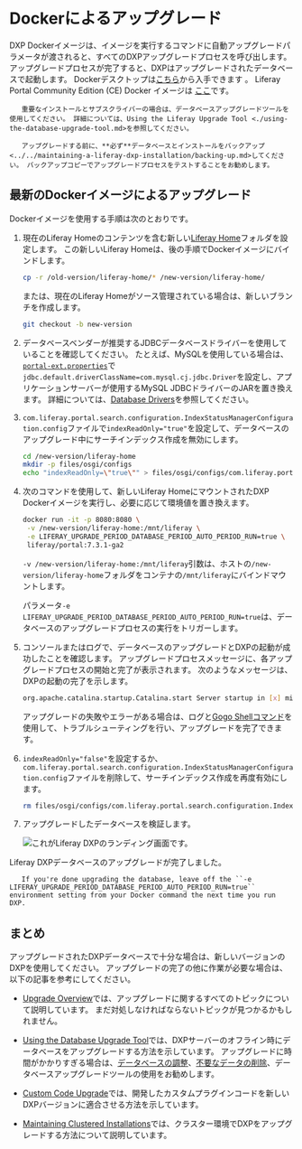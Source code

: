 # Dockerによるアップグレード

DXP Dockerイメージは、イメージを実行するコマンドに自動アップグレードパラメータが渡されると、すべてのDXPアップグレードプロセスを呼び出します。 アップグレードプロセスが完了すると、DXPはアップグレードされたデータベースで起動します。
Dockerデスクトップは[こちら](https://www.docker.com/products/docker-desktop)から入手できます 。 Liferay Portal Community Edition (CE) Docker イメージは [ここ](https://hub.docker.com/r/liferay/portal)です。 <!-- Add DXP link once the 7.3 image is ready - jhinkey -->

``` important::
   重要なインストールとサブスクライバーの場合は、データベースアップグレードツールを使用してください。 詳細については、Using the Liferay Upgrade Tool <./using-the-database-upgrade-tool.md>を参照してください。
```

``` warning::
   アップグレードする前に、**必ず**データベースとインストールをバックアップ<../../maintaining-a-liferay-dxp-installation/backing-up.md>してください。 バックアップコピーでアップグレードプロセスをテストすることをお勧めします。
```

## 最新のDockerイメージによるアップグレード

Dockerイメージを使用する手順は次のとおりです。

1.  現在のLiferay Homeのコンテンツを含む新しい[Liferay Home](../../reference/liferay-home.md)フォルダを設定します。 この新しいLiferay Homeは、後の手順でDockerイメージにバインドします。

    ``` bash
    cp -r /old-version/liferay-home/* /new-version/liferay-home/
    ```

    または、現在のLiferay Homeがソース管理されている場合は、新しいブランチを作成します。

    ``` bash
    git checkout -b new-version
    ```

2.  データベースベンダーが推奨するJDBCデータベースドライバーを使用していることを確認してください。 たとえば、MySQLを使用している場合は、[`portal-ext.properties`](../../reference/portal-properties.md)で`jdbc.default.driverClassName=com.mysql.cj.jdbc.Driver`を設定し、アプリケーションサーバーが使用するMySQL JDBCドライバーのJARを置き換えます。 詳細については、[Database Drivers](../configuration-and-infrastructure/migrating-configurations-and-properties.md#database-drivers)を参照してください。

3.  `com.liferay.portal.search.configuration.IndexStatusManagerConfiguration.config`ファイルで`indexReadOnly="true"`を設定して、データベースのアップグレード中にサーチインデックス作成を無効にします。

    ``` bash
    cd /new-version/liferay-home
    mkdir -p files/osgi/configs
    echo "indexReadOnly=\"true\"" > files/osgi/configs/com.liferay.portal.search.configuration.IndexStatusManagerConfiguration.config
    ```

4.  次のコマンドを使用して、新しいLiferay HomeにマウントされたDXP Dockerイメージを実行し、必要に応じて環境値を置き換えます。

    ``` bash
    docker run -it -p 8080:8080 \
     -v /new-version/liferay-home:/mnt/liferay \
     -e LIFERAY_UPGRADE_PERIOD_DATABASE_PERIOD_AUTO_PERIOD_RUN=true \
     liferay/portal:7.3.1-ga2
    ```

    `-v /new-version/liferay-home:/mnt/liferay`引数は、ホストの`/new-version/liferay-home`フォルダをコンテナの`/mnt/liferay`にバインドマウントします。

    パラメータ`-e LIFERAY_UPGRADE_PERIOD_DATABASE_PERIOD_AUTO_PERIOD_RUN=true`は、データベースのアップグレードプロセスの実行をトリガーします。

5.  コンソールまたはログで、データベースのアップグレードとDXPの起動が成功したことを確認します。 アップグレードプロセスメッセージに、各アップグレードプロセスの開始と完了が表示されます。 次のようなメッセージは、DXPの起動の完了を示します。

    ``` bash
    org.apache.catalina.startup.Catalina.start Server startup in [x] milliseconds
    ```

    アップグレードの失敗やエラーがある場合は、ログと[Gogo Shellコマンド](../upgrade-stability-and-performance/upgrading-modules-using-gogo-shell.md)を使用して、トラブルシューティングを行い、アップグレードを完了できます。

6.  `indexReadOnly="false"`を設定するか、`com.liferay.portal.search.configuration.IndexStatusManagerConfiguration.config`ファイルを削除して、サーチインデックス作成を再度有効にします。

    ``` bash
    rm files/osgi/configs/com.liferay.portal.search.configuration.IndexStatusManagerConfiguration.config
    ```

7.  アップグレードしたデータベースを検証します。

    ![これがLiferay DXPのランディング画面です。](./upgrading-via-docker/images/01.png)

Liferay DXPデータベースのアップグレードが完了しました。

``` note::
   If you're done upgrading the database, leave off the ``-e LIFERAY_UPGRADE_PERIOD_DATABASE_PERIOD_AUTO_PERIOD_RUN=true`` environment setting from your Docker command the next time you run DXP.
```

## まとめ

アップグレードされたDXPデータベースで十分な場合は、新しいバージョンのDXPを使用してください。 アップグレードの完了の他に作業が必要な場合は、以下の記事を参考にしてください。

  - [Upgrade Overview](./upgrade-overview.md)では、アップグレードに関するすべてのトピックについて説明しています。 まだ対処しなければならないトピックが見つかるかもしれません。

  - [Using the Database Upgrade Tool](./using-the-database-upgrade-tool.md)では、DXPサーバーのオフライン時にデータベースをアップグレードする方法を示しています。 アップグレードに時間がかかりすぎる場合は、[データベースの調整](../upgrade-stability-and-performance/database-tuning-for-upgrades.md)、[不要なデータの削除](../upgrade-stability-and-performance/database-pruning-for-faster-upgrades.md)、データベースアップグレードツールの使用をお勧めします。

  - [Custom Code Upgrade](https://help.liferay.com/hc/en-us/articles/360029316391-Introduction-to-Upgrading-Code-to-Liferay-DXP-7-2)では、開発したカスタムプラグインコードを新しいDXPバージョンに適合させる方法を示しています。

  - [Maintaining Clustered Installations](../../maintaining-a-liferay-dxp-installation/maintaining-clustered-installations/maintaining-clustered-installations.md)では、クラスター環境でDXPをアップグレードする方法について説明しています。
